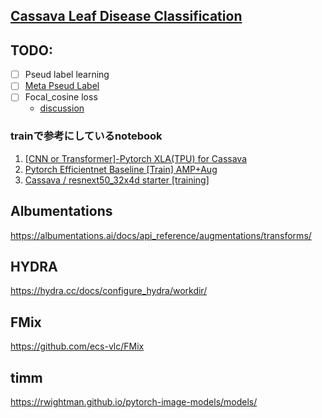 ## [Cassava Leaf Disease Classification](https://www.kaggle.com/c/cassava-leaf-disease-classification)

## TODO:
- [ ] Pseud label learning
- [ ] [Meta Pseud Label](https://github.com/TakeruEndo/paper-survey/issues/65)
- [ ] Focal_cosine loss
  - [discussion](https://www.kaggle.com/c/cassava-leaf-disease-classification/discussion/203271)


### trainで参考にしているnotebook
1. [[CNN or Transformer]-Pytorch XLA(TPU) for Cassava](https://www.kaggle.com/piantic/cnn-or-transformer-pytorch-xla-tpu-for-cassava)
2. [Pytorch Efficientnet Baseline [Train] AMP+Aug](https://www.kaggle.com/khyeh0719/pytorch-efficientnet-baseline-train-amp-aug)
3. [Cassava / resnext50_32x4d starter [training]](https://www.kaggle.com/yasufuminakama/cassava-resnext50-32x4d-starter-training)

## Albumentations
https://albumentations.ai/docs/api_reference/augmentations/transforms/

## HYDRA
https://hydra.cc/docs/configure_hydra/workdir/

## FMix
https://github.com/ecs-vlc/FMix

## timm
https://rwightman.github.io/pytorch-image-models/models/

